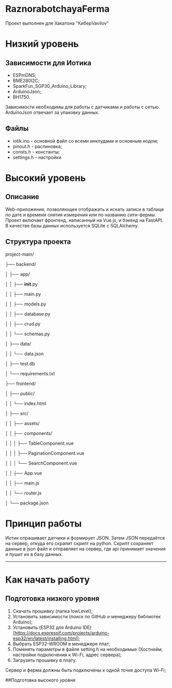 # RaznorabotchayaFerma
Проект выполнен для Хакатона "КиберVavilov"

# Низкий уровень

## Зависимости для Иотика
- ESPmDNS;
- BME280I2C;
- SparkFun_SGP30_Arduino_Library;
- ArduinoJson;
- BH1750.

Зависимости необходимы для работы с датчиками и работы с сетью. ArduinoJson отвечает за упаковку данных.

## Файлы
- iotik.ino - основной файл со всеми инклудами и основным кодом;
- pinout.h - распиновка;
- consts.h - константы;
- settings.h - настройки

# Высокий уровень

## Описание

Web-приложение, позволяющее отображать и искать записи в таблице по дате и времени снятия измерения или по названию сити-фермы. 
Проект включает фронтенд, написанный на Vue.js, и бэкенд на FastAPI. В качестве базы данных используется SQLite с SQLAlchemy.

## Структура проекта

project-main/

├── backend/

│   ├── app/

│   │   ├── __init__.py

│   │   ├── main.py

│   │   ├── models.py

│   │   ├── database.py

│   │   ├── crud.py

│   │   └── schemas.py

│   ├── data/

│   │   └── data.json

│   ├── test.db

│   └── requirements.txt

├── frontend/

│   ├── public/

│   │   └── index.html

│   ├── src/

│   │   ├── assets/

│   │   ├── components/

│   │   │   ├── TableComponent.vue

│   │   │   ├── PaginationComponent.vue

│   │   │   └── SearchComponent.vue

│   │   ├── App.vue

│   │   ├── main.js

│   │   └── router.js

│   └── package.json


# Принцип работы
Иотик опрашивает датчики и формирует JSON. Затем JSON передаётся на сервер, откуда его скрапит скрипт на python. Скрипт сохраняет данные в json файл и отправляет на сервер, где api принимает значения и пушит их в базу данных.
________________________________
# Как начать работу
## Подготовка низкого уровня
1. Скачать прошивку (папка lowLevel);
2. Установить зависимости (поиск по GitHub и менеджеру библиотек Arduino);
3. Установить (ESP32 для Arduino IDE)[https://docs.espressif.com/projects/arduino-esp32/en/latest/installing.html]; 
4. Выбрать ESP32-WROOM в менеджере плат;
5. Поменять параметры в файле setting.h на необходимые (Хостнейм, настройки подключения к Wi-Fi, адрес сервера);
6. Загрузить прошивку в плату.

Сервер и ферма должны быть подключены к одной точке доступа Wi-Fi;

##Подготовка высокого уровня

